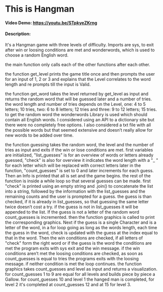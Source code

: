 # This is Hangman
#### Video Demo:  https://youtu.be/STpkyeZKrng
#### Description:

It's a Hangman game with three levels of difficulty. Imports are sys, to exit after win or loosing conditions are met and wonderwords, which is used to choose a random English word.

the main function only calls each of the other functions after each other.

the function get_level prints the game title once and then prompts the user for an input of 1, 2 or 3 and explains that the Level correlates to the word length and re prompts till the input is Valid.

the function get_word takes the level returned by get_level as input and returns the random word that will be guessed later and a number of tries. the word length and number of tries depends on the Level, one: 4 to 5 letters; 10 tries, two: 6 to 8 letters; 12 tries and three: 9 to 12 letters; 15 tries. to get the random word the wonderwords Library is used which should contain all English words. I considered using an API to a dictionary site but there were no completely free options. I also considered a txt file with all the possible words but that seemed extensive and doesn’t really allow for new words to be added over time.

the function guessing takes the random word, the level and the number of tries as input and exits if the win or lose conditions are met. first variables are initialized, "list_guesses" is for an overview of words or letters already guessed, "check" is also for overview it indicates the word length with a "_ " for each letter which will be replaced with correct letters later in the function, "count_guesses" is set to 0 and later increments for each guess. Then an Info is printed that all is set and the game begins. the rest of the function is inside a while loop so that several guesses can be made.
first "check" is printed using an empty string and .join() to concatenate the list into a string, followed by the information with the list_guesses and the remaining counts and the user is prompted for a guess. the guess is than checked, if it is already in list_guesses, so that guessing the same letter twice doesn’t cost a try. if the guess is not in list_guesses it will be appended to the list. If the guess is not a letter of the random word count_guesses is incremented. then the function graphics is called to print the corresponding graphics.
Next if the guess is a single Character and is a letter of the word, in a for loop going as long as the words length, each time the guess in the word, check is updated with the guess at the index equal to that in the word.
Then the win conditions are checked, if all letters of "check" form the right word or if the guess is the word the conditions are met the program exits with sys exit and the win message.
if the win conditions aren’t met the loosing conditions are checked, as soon as count_guesses is equal to tries the programs exits with the loosing message.
if neither condition is met the loop continues.
the function graphics takes count_guesses and level as input and returns a visualization. for count_guesses 1 to 9 are equal for all levels and builds piece by piece a Gallow. for count_guesses 10 and level 1 the hanged man is completed, for level 2 it's completed at count_guesses 12 and at 15 for level 3.
